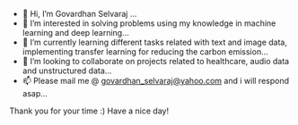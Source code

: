 - 👋 Hi, I’m Govardhan Selvaraj ...
- 👀 I’m interested in solving problems using my knowledge in machine learning and deep learning...
- 🌱 I’m currently learning different tasks related with text and image data, implementing transfer learning for reducing the carbon emission...
- 💞️ I’m looking to collaborate on projects related to healthcare, audio data and unstructured data...
- 📫 Please mail me @ govardhan_selvaraj@yahoo.com and i will respond asap...

Thank you for your time :)
Have a nice day!
<!---
govardhan26/govardhan26 is a ✨ special ✨ repository because its `README.md` (this file) appears on your GitHub profile.
You can click the Preview link to take a look at your changes.
--->
